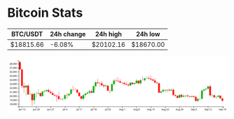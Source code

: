 # Bitcoin Stats

BTC/USDT|24h change|24h high|24h low|
|---|---|---|---|
|$18815.66|-6.08%|$20102.16|$18670.00|

<img src="./chart.svg">
